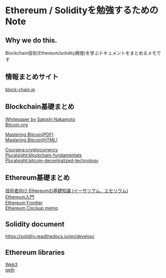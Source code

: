 # Ethereum / Solidityを勉強するためのNote

## Why we do this.
Blockchain技術(Ethereum/solidity開発)を学ぶドキュメントをまとめるメモです

## 情報まとめサイト
[block-chain.jp](http://block-chain.jp/)

## Blockchain基礎まとめ
[Whitepaper by Satoshi Nakamoto](https://bitcoin.org/bitcoin.pdf)\
[Bitcoin.org](https://bitcoin.org/en/)

[Mastering Bitcoin(PDF)](https://www.bitcoinbook.info/translations-of-mastering-bitcoin/)\
[Mastering Bitcoin(HTML)](http://chimera.labs.oreilly.com/books/1234000001802/index.html)

[Coursera:cryptocurrency](https://www.coursera.org/learn/cryptocurrency)\
[Pluralsight:blockchain-fundamentals](https://www.pluralsight.com/courses/blockchain-fundamentals)\
[Pluralsight:bitcoin-decentralized-technology](https://www.pluralsight.com/courses/bitcoin-decentralized-technology)

## Ethereum基礎まとめ
[技術者向け Ethereumの基礎知識 (イーサリアム、エセリウム)](http://block-chain.jp/tech/ethereum-basics-for-engineer/)\
[Ethereum入門](https://www.gitbook.com/book/a-mitani/mastering-ethereum/details)\
[Ethereum Frontier](https://ethereum.gitbooks.io/frontier-guide/content/index.html)\
[Ethereum Clockup memo](http://ethereum.clock-up.jp/)


## Solidity document
https://solidity.readthedocs.io/en/develop/

## Ethereum libraries
[Web3](https://github.com/ethereum/web3.js/)\
[geth](https://github.com/ethereum/go-ethereum)
